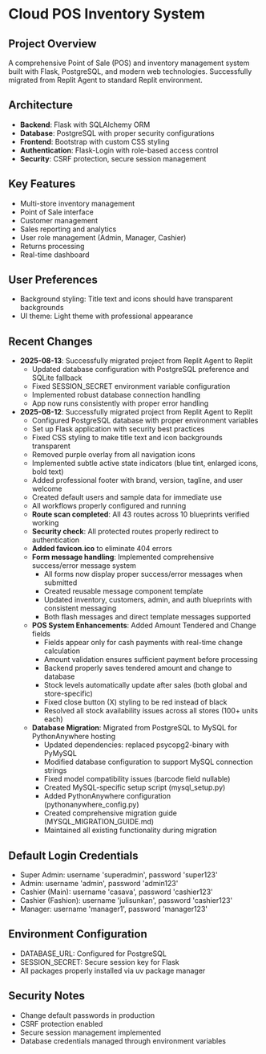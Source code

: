 # Cloud POS Inventory System

## Project Overview
A comprehensive Point of Sale (POS) and inventory management system built with Flask, PostgreSQL, and modern web technologies. Successfully migrated from Replit Agent to standard Replit environment.

## Architecture
- **Backend**: Flask with SQLAlchemy ORM
- **Database**: PostgreSQL with proper security configurations
- **Frontend**: Bootstrap with custom CSS styling
- **Authentication**: Flask-Login with role-based access control
- **Security**: CSRF protection, secure session management

## Key Features
- Multi-store inventory management
- Point of Sale interface
- Customer management
- Sales reporting and analytics
- User role management (Admin, Manager, Cashier)
- Returns processing
- Real-time dashboard

## User Preferences
- Background styling: Title text and icons should have transparent backgrounds
- UI theme: Light theme with professional appearance

## Recent Changes
- **2025-08-13**: Successfully migrated project from Replit Agent to Replit
  - Updated database configuration with PostgreSQL preference and SQLite fallback
  - Fixed SESSION_SECRET environment variable configuration
  - Implemented robust database connection handling
  - App now runs consistently with proper error handling
- **2025-08-12**: Successfully migrated project from Replit Agent to Replit
  - Configured PostgreSQL database with proper environment variables
  - Set up Flask application with security best practices
  - Fixed CSS styling to make title text and icon backgrounds transparent
  - Removed purple overlay from all navigation icons
  - Implemented subtle active state indicators (blue tint, enlarged icons, bold text)
  - Added professional footer with brand, version, tagline, and user welcome
  - Created default users and sample data for immediate use
  - All workflows properly configured and running
  - **Route scan completed**: All 43 routes across 10 blueprints verified working
  - **Security check**: All protected routes properly redirect to authentication
  - **Added favicon.ico** to eliminate 404 errors
  - **Form message handling**: Implemented comprehensive success/error message system
    - All forms now display proper success/error messages when submitted
    - Created reusable message component template
    - Updated inventory, customers, admin, and auth blueprints with consistent messaging
    - Both flash messages and direct template messages supported
  - **POS System Enhancements**: Added Amount Tendered and Change fields
    - Fields appear only for cash payments with real-time change calculation
    - Amount validation ensures sufficient payment before processing
    - Backend properly saves tendered amount and change to database
    - Stock levels automatically update after sales (both global and store-specific)
    - Fixed close button (X) styling to be red instead of black
    - Resolved all stock availability issues across all stores (100+ units each)
  - **Database Migration**: Migrated from PostgreSQL to MySQL for PythonAnywhere hosting
    - Updated dependencies: replaced psycopg2-binary with PyMySQL
    - Modified database configuration to support MySQL connection strings
    - Fixed model compatibility issues (barcode field nullable)
    - Created MySQL-specific setup script (mysql_setup.py)
    - Added PythonAnywhere configuration (pythonanywhere_config.py)
    - Created comprehensive migration guide (MYSQL_MIGRATION_GUIDE.md)
    - Maintained all existing functionality during migration

## Default Login Credentials
- Super Admin: username 'superadmin', password 'super123'
- Admin: username 'admin', password 'admin123'
- Cashier (Main): username 'casava', password 'cashier123'
- Cashier (Fashion): username 'julisunkan', password 'cashier123'
- Manager: username 'manager1', password 'manager123'

## Environment Configuration
- DATABASE_URL: Configured for PostgreSQL
- SESSION_SECRET: Secure session key for Flask
- All packages properly installed via uv package manager

## Security Notes
- Change default passwords in production
- CSRF protection enabled
- Secure session management implemented
- Database credentials managed through environment variables